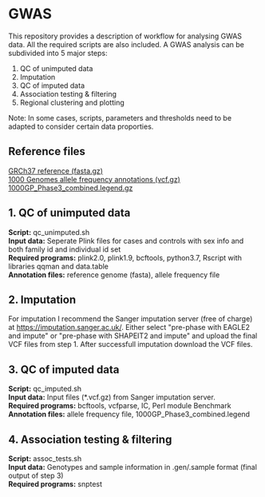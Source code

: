 # GWAS
This repository provides a description of workflow for analysing GWAS data. All the required scripts are also included. A GWAS analysis can be subdivided into 5 major steps:

1. QC of unimputed data
2. Imputation
3. QC of imputed data
4. Association testing & filtering
5. Regional clustering and plotting

Note: In some cases, scripts, parameters and thresholds need to be adapted to consider certain data proporties.

## Reference files
[GRCh37 reference (fasta.gz)](ftp://ftp.1000genomes.ebi.ac.uk/vol1/ftp/technical/reference/human_g1k_v37.fasta.gz) \
[1000 Genomes allele frequency annotations (vcf.gz)](ftp://ftp.1000genomes.ebi.ac.uk/vol1/ftp/release/20130502/ALL.wgs.phase3_shapeit2_mvncall_integrated_v5b.20130502.sites.vcf.gz) \
[1000GP_Phase3_combined.legend.gz](https://www.well.ox.ac.uk/~wrayner/tools/1000GP_Phase3_combined.legend.gz)


## 1. QC of unimputed data
**Script:** qc_unimputed.sh \
**Input data:** Seperate Plink files for cases and controls with sex info and both family id and individual id set \
**Required programs:** plink2.0, plink1.9, bcftools, python3.7, Rscript with libraries qqman and data.table \
**Annotation files:** reference genome (fasta), allele frequency file


## 2. Imputation
For imputation I recommend the Sanger imputation server (free of charge) at https://imputation.sanger.ac.uk/. Either select "pre-phase with EAGLE2 and impute" or "pre-phase with SHAPEIT2 and impute" and upload the final VCF files from step 1. After successfull imputation download the VCF files.


## 3. QC of imputed data
**Script:** qc_imputed.sh \
**Input data:** Input files (*.vcf.gz) from Sanger imputation server. \
**Required programs:** bcftools, vcfparse, IC, Perl module Benchmark \
**Annotation files:** allele frequency file, 1000GP_Phase3_combined.legend


## 4. Association testing & filtering
**Script:** assoc_tests.sh \
**Input data:** Genotypes and sample information in .gen/.sample format (final output of step 3) \
**Required programs:** snptest

